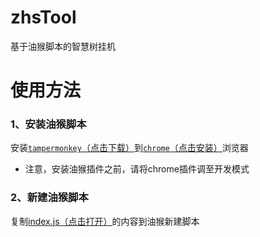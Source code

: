 # zhsTool
基于油猴脚本的智慧树挂机

# 使用方法
### 1、安装油猴脚本
安装[`tampermonkey`（点击下载）](./tampermonkey.crx)到[`chrome`（点击安装）](https://www.google.cn/chrome/)浏览器
- 注意，安装油猴插件之前，请将chrome插件调至开发模式
### 2、新建油猴脚本
复制[index.js（点击打开）](./index.js)的内容到油猴新建脚本
